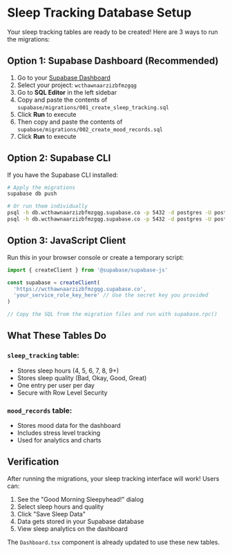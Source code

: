 # Sleep Tracking Database Setup

Your sleep tracking tables are ready to be created! Here are 3 ways to run the migrations:

## Option 1: Supabase Dashboard (Recommended)

1. Go to your [Supabase Dashboard](https://supabase.com/dashboard)
2. Select your project: `wcthawnaarzizbfmzgqg`
3. Go to **SQL Editor** in the left sidebar
4. Copy and paste the contents of `supabase/migrations/001_create_sleep_tracking.sql`
5. Click **Run** to execute
6. Then copy and paste the contents of `supabase/migrations/002_create_mood_records.sql`
7. Click **Run** to execute

## Option 2: Supabase CLI

If you have the Supabase CLI installed:

```bash
# Apply the migrations
supabase db push

# Or run them individually
psql -h db.wcthawnaarzizbfmzgqg.supabase.co -p 5432 -d postgres -U postgres -f supabase/migrations/001_create_sleep_tracking.sql
psql -h db.wcthawnaarzizbfmzgqg.supabase.co -p 5432 -d postgres -U postgres -f supabase/migrations/002_create_mood_records.sql
```

## Option 3: JavaScript Client

Run this in your browser console or create a temporary script:

```javascript
import { createClient } from '@supabase/supabase-js'

const supabase = createClient(
  'https://wcthawnaarzizbfmzgqg.supabase.co',
  'your_service_role_key_here' // Use the secret key you provided
)

// Copy the SQL from the migration files and run with supabase.rpc()
```

## What These Tables Do

### `sleep_tracking` table:
- Stores sleep hours (4, 5, 6, 7, 8, 9+)
- Stores sleep quality (Bad, Okay, Good, Great)  
- One entry per user per day
- Secure with Row Level Security

### `mood_records` table:
- Stores mood data for the dashboard
- Includes stress level tracking
- Used for analytics and charts

## Verification

After running the migrations, your sleep tracking interface will work! Users can:
1. See the "Good Morning Sleepyhead!" dialog
2. Select sleep hours and quality
3. Click "Save Sleep Data"
4. Data gets stored in your Supabase database
5. View sleep analytics on the dashboard

The `Dashboard.tsx` component is already updated to use these new tables. 